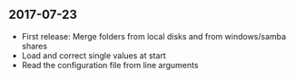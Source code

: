 ## 2017-07-23
- First release: Merge folders from local disks and from windows/samba shares
- Load and correct single values at start
- Read the configuration file from line arguments